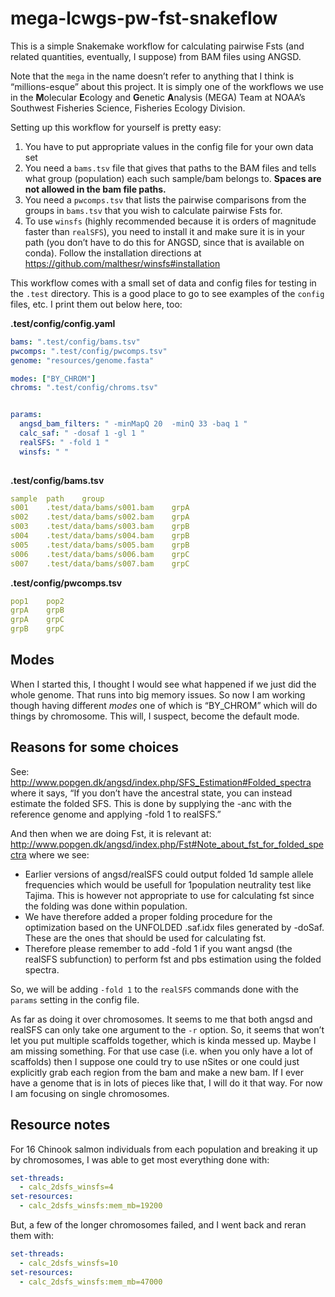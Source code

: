 
<!-- README.md is generated from README.Rmd. Please edit that file -->

# mega-lcwgs-pw-fst-snakeflow

<!-- badges: start -->
<!-- badges: end -->

This is a simple Snakemake workflow for calculating pairwise Fsts (and
related quantities, eventually, I suppose) from BAM files using ANGSD.

Note that the `mega` in the name doesn’t refer to anything that I think
is “millions-esque” about this project. It is simply one of the
workflows we use in the **M**olecular **E**cology and **G**enetic
**A**nalysis (MEGA) Team at NOAA’s Southwest Fisheries Science,
Fisheries Ecology Division.

Setting up this workflow for yourself is pretty easy:

1.  You have to put appropriate values in the config file for your own
    data set
2.  You need a `bams.tsv` file that gives that paths to the BAM files
    and tells what group (population) each such sample/bam belongs to.
    **Spaces are not allowed in the bam file paths.**
3.  You need a `pwcomps.tsv` that lists the pairwise comparisons from
    the groups in `bams.tsv` that you wish to calculate pairwise Fsts
    for.
4.  To use `winsfs` (highly recommended because it is orders of
    magnitude faster than `realSFS`), you need to install it and make
    sure it is in your path (you don’t have to do this for ANGSD, since
    that is available on conda). Follow the installation directions at
    <https://github.com/malthesr/winsfs#installation>

This workflow comes with a small set of data and config files for
testing in the `.test` directory. This is a good place to go to see
examples of the `config` files, etc. I print them out below here, too:

**.test/config/config.yaml**

``` yaml
bams: ".test/config/bams.tsv"
pwcomps: ".test/config/pwcomps.tsv"
genome: "resources/genome.fasta"

modes: ["BY_CHROM"]
chroms: ".test/config/chroms.tsv"


params:
  angsd_bam_filters: " -minMapQ 20  -minQ 33 -baq 1 "
  calc_saf: " -dosaf 1 -gl 1 "
  realSFS: " -fold 1 "
  winsfs: " "
  
```

**.test/config/bams.tsv**

``` yaml
sample  path    group
s001    .test/data/bams/s001.bam    grpA
s002    .test/data/bams/s002.bam    grpA
s003    .test/data/bams/s003.bam    grpB
s004    .test/data/bams/s004.bam    grpB
s005    .test/data/bams/s005.bam    grpB
s006    .test/data/bams/s006.bam    grpC
s007    .test/data/bams/s007.bam    grpC
```

**.test/config/pwcomps.tsv**

``` yaml
pop1    pop2
grpA    grpB
grpA    grpC
grpB    grpC
```

## Modes

When I started this, I thought I would see what happened if we just did
the whole genome. That runs into big memory issues. So now I am working
though having different *modes* one of which is “BY_CHROM” which will do
things by chromosome. This will, I suspect, become the default mode.

## Reasons for some choices

See:
<http://www.popgen.dk/angsd/index.php/SFS_Estimation#Folded_spectra>
where it says, “If you don’t have the ancestral state, you can instead
estimate the folded SFS. This is done by supplying the -anc with the
reference genome and applying -fold 1 to realSFS.”

And then when we are doing Fst, it is relevant at:
<http://www.popgen.dk/angsd/index.php/Fst#Note_about_fst_for_folded_spectra>
where we see:

- Earlier versions of angsd/realSFS could output folded 1d sample allele
  frequencies which would be usefull for 1population neutrality test
  like Tajima. This is however not appropriate to use for calculating
  fst since the folding was done within population.
- We have therefore added a proper folding procedure for the
  optimization based on the UNFOLDED .saf.idx files generated by -doSaf.
  These are the ones that should be used for calculating fst.
- Therefore please remember to add -fold 1 if you want angsd (the
  realSFS subfunction) to perform fst and pbs estimation using the
  folded spectra.

So, we will be adding `-fold 1` to the `realSFS` commands done with the
`params` setting in the config file.

As far as doing it over chromosomes. It seems to me that both angsd and
realSFS can only take one argument to the `-r` option. So, it seems that
won’t let you put multiple scaffolds together, which is kinda messed up.
Maybe I am missing something. For that use case (i.e. when you only have
a lot of scaffolds) then I suppose one could try to use nSites or one
could just explicitly grab each region from the bam and make a new bam.
If I ever have a genome that is in lots of pieces like that, I will do
it that way. For now I am focusing on single chromosomes.

## Resource notes

For 16 Chinook salmon individuals from each population and breaking it
up by chromosomes, I was able to get most everything done with:

``` yaml
set-threads:
  - calc_2dsfs_winsfs=4
set-resources:
  - calc_2dsfs_winsfs:mem_mb=19200
```

But, a few of the longer chromosomes failed, and I went back and reran
them with:

``` yaml
set-threads:
  - calc_2dsfs_winsfs=10
set-resources:
  - calc_2dsfs_winsfs:mem_mb=47000
```
